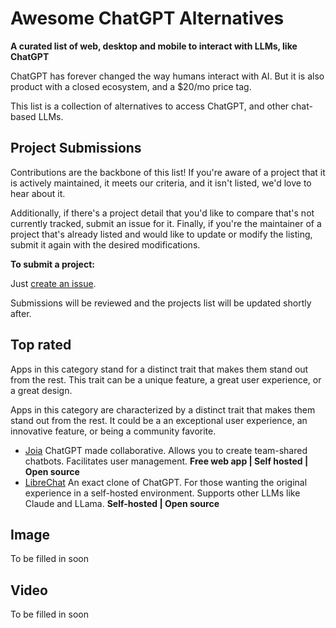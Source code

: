 # Awesome ChatGPT Alternatives

**A curated list of web, desktop and mobile to interact with LLMs, like ChatGPT**

ChatGPT has forever changed the way humans interact with AI. But it is also product with a closed ecosystem, and a $20/mo price tag.

This list is a collection of alternatives to access ChatGPT, and other chat-based LLMs.

## Project Submissions

Contributions are the backbone of this list! If you're aware of a project that it is actively maintained, it meets our criteria, and it isn't listed, we'd love to hear about it.

Additionally, if there's a project detail that you'd like to compare that's not currently tracked, submit an issue for it. Finally, if you're the maintainer of a project that's already listed and would like to update or modify the listing, submit it again with the desired modifications.

**To submit a project:**

Just [create an issue](https://github.com/imayolas/awesome-chatgpt-alternatives/issues/new?assignees=imayolas&title=Submission).

Submissions will be reviewed and the projects list will be updated shortly after.

## Top rated

Apps in this category stand for a distinct trait that makes them stand out from the rest. This trait can be a unique feature, a great user experience, or a great design.

Apps in this category are characterized by a distinct trait that makes them stand out from the rest. It could be a an exceptional user experience, an innovative feature, or being a community favorite.

- [Joia](https://joia.so/) ChatGPT made collaborative. Allows you to create team-shared chatbots. Facilitates user management. **Free web app | Self hosted | Open source**
- [LibreChat](https://joia.so/) An exact clone of ChatGPT. For those wanting the original experience in a self-hosted environment. Supports other LLMs like Claude and LLama. **Self-hosted | Open source**

## Image

To be filled in soon

## Video

To be filled in soon
